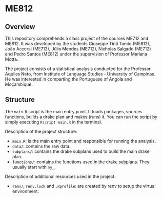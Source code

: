 # ME812

## Overview
This repository comprehends a class project of the courses ME712 and ME812. It was developed by the students Giuseppe Tinti Tomio (ME812), João Accorsi (ME712), Júlio Mendes (ME712), Nicholas Salgado (ME712) and Pedro Santos (ME812) under the supervision of Professor Mariana Motta. 

The project consists of a statistical analysis conducted for the Professor Aquiles Neto, from Institute of Language Studies - University of Campinas. He was interested in comparting the Portuguese of Angola and Moçambique.

## Structure
The ```main.R``` script is the main entry point. It loads packages, sources functions, builds a drake plan and makes (runs) it. You can run the script by simply executing ```Rscript main.R``` in the terminal.

Description of the project structure:
- ```main.R```: is the main entry point and responsible for running the analysis.
- ```data/```: contains the raw data.
- ```subplans/```: contains the drake subplans used to build the main drake plan.
- ```functions/```: contains the functions used in the drake subplans. They usually start with ```my_```.

Description of additional resources used in the project:
- ```renv/```, ```renv.lock``` and ```.Rprofile```: are created by renv to setup the virtual environment.
